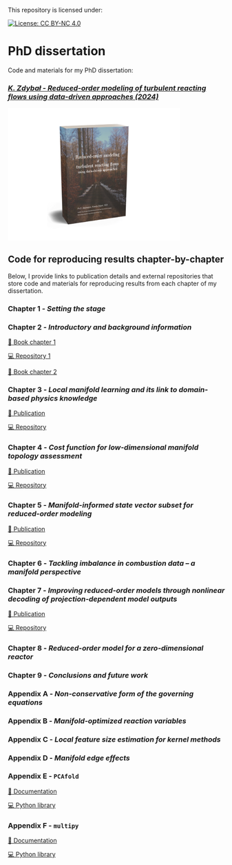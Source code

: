 This repository is licensed under:

[![License: CC BY-NC 4.0](https://img.shields.io/badge/License-CC%20BY--NC%204.0-lightgrey.svg)](https://creativecommons.org/licenses/by-nc/4.0/)

# PhD dissertation

Code and materials for my PhD dissertation:

### [*K. Zdybał - Reduced-order modeling of turbulent reacting flows using data-driven approaches (2024)*](https://www.researchgate.net/publication/370097058_Reduced-order_modeling_of_turbulent_reacting_flows_using_data-driven_approaches)

<img src="figures/phd-dissertation-cover.png" alt="phd-dissertation-cover" width="400"/>

## Code for reproducing results chapter-by-chapter

Below, I provide links to publication details and external repositories that
store code and materials for reproducing results from each chapter of my dissertation.

### Chapter 1 - *Setting the stage*

### Chapter 2 - *Introductory and background information*

[📖 Book chapter 1](https://link.springer.com/chapter/10.1007/978-3-031-16248-0_9)

[💻 Repository 1](https://github.com/kamilazdybal/ROM-of-reacting-flows-Springer)

[📖 Book chapter 2](https://www.cambridge.org/core/books/datadriven-fluid-mechanics/advancing-reacting-flow-simulations-with-datadriven-models/E9DEA0583AC1C0EB44C4DC7ABEC7B39E)

### Chapter 3 - *Local manifold learning and its link to domain-based physics knowledge*

[📄 Publication](https://www.sciencedirect.com/science/article/pii/S2666352X23000201)

[💻 Repository](https://github.com/kamilazdybal/local-manifold-learning)

### Chapter 4 - *Cost function for low-dimensional manifold topology assessment*

[📄 Publication](https://www.nature.com/articles/s41598-022-18655-1)

[💻 Repository](https://github.com/kamilazdybal/cost-function-manifold-assessment)

### Chapter 5 - *Manifold-informed state vector subset for reduced-order modeling*

[📄 Publication](https://www.sciencedirect.com/science/article/pii/S1540748922000153)

[💻 Repository](https://github.com/kamilazdybal/manifold-informed-state-vector-subset)

### Chapter 6 - *Tackling imbalance in combustion data – a manifold perspective*

### Chapter 7 - *Improving reduced-order models through nonlinear decoding of projection-dependent model outputs*

[📄 Publication](https://www.sciencedirect.com/science/article/pii/S266638992300243X)

[💻 Repository](https://github.com/kamilazdybal/nonlinear-decoding)

### Chapter 8 - *Reduced-order model for a zero-dimensional reactor*

### Chapter 9 - *Conclusions and future work*

### Appendix A - *Non-conservative form of the governing equations*

### Appendix B - *Manifold-optimized reaction variables*

### Appendix C - *Local feature size estimation for kernel methods*

### Appendix D - *Manifold edge effects*

### Appendix E - `PCAfold`

[📁 Documentation](https://pcafold.readthedocs.io/en/latest/index.html)

[💻 Python library](https://github.com/kamilazdybal/PCAfold)

### Appendix F - `multipy`

[📁 Documentation](https://multipy-lib.readthedocs.io/en/latest/)

[💻 Python library](https://github.com/kamilazdybal/multipy)
